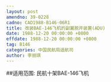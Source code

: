 ```yaml
---
layout: post
amendno: 39-0228
cadno: CAD1988-B146-06R1
title: 改装BAE-146飞机的副翼脱开装置(ADU)
date: 1988-12-20 00:00:00 +0800
effdate: 1988-12-20 00:00:00 +0800
tag: B146
categories: 中国民航局适航司
author: 李丽琪
---
```


##适用范围:
民航十架BAE-146飞机

